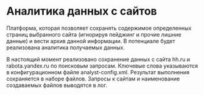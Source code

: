 # Аналитика данных с сайтов
Платформа, которая позволяет сохранять содержимое определенных страниц выбранного сайта (игнорируя пейджинг и прочие лишние данные) и вести архив данной информации.
В потенциале будет реализована аналитика получаемых данных.

В настоящий момент реализовано сохранение данных с сайта hh.ru и rabota.yandex.ru по поисковым запросам. Ключевые слова указываются в конфигурационном файле analyst-config.xml.
Результат выполнения сохраняется в наборе файлов. Запросы к сайтам и наименование создаваемых файлов выводятся в лог.
